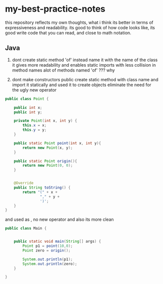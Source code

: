 # my-best-practice-notes
this repository reflects my own thoughts, what i think its better in terms of expressiveness and readability.
its good to think of how code looks like, its good
write code that you can read, and  close to math notation.
## Java

1. dont create static method 'of' instead name it with the name of the class
it gives more readability and enables static imports with less
collision in method names alot of methods named 'of' ??? why 

2. dont make constructors public create static method with class name
and import it statically and used it to create objects eliminate the need
for the ugly new operator


```java
public class Point {

    public int x;
    public int y;

    private Point(int x, int y) {
        this.x = x;
        this.y = y;
    }

    public static Point point(int x, int y){
        return new Point(x, y);
    }

    public static Point origin(){
        return new Point(0, 0);
    }


    @Override
    public String toString() {
        return "(" + x +
                "," + y +
                ')';
    }
}

```
and used as , no new operator and also its more clean
```java
public class Main {


    public static void main(String[] args) {
        Point p1 = point(10,0);
        Point zero = origin();

        System.out.println(p1);
        System.out.println(zero);
    }

}
```
